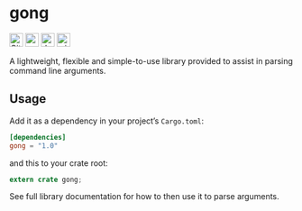 gong
====

[<img alt="GitHub Workflow Status" src="https://img.shields.io/github/workflow/status/jnqnfe/gong/Build%20&%20Test/master?style=for-the-badge" height="24">](https://github.com/jnqnfe/gong/actions)
[<img alt="crates.io" src="https://img.shields.io/crates/v/gong?style=for-the-badge" height="24">](https://crates.io/crates/gong)
[<img alt="docs.rs" src="https://img.shields.io/crates/v/gong?color=5479ab&label=docs.rs&style=for-the-badge" height="24">](https://docs.rs/gong)
[<img alt="min-rust-version" src="https://img.shields.io/static/v1?label=RUST&message=1.26%2B&color=informational&style=for-the-badge" height="24">](https://rust-lang.github.io/rfcs/2495-min-rust-version.html)

A lightweight, flexible and simple-to-use library provided to assist in parsing command line
arguments.

## Usage

Add it as a dependency in your project’s `Cargo.toml`:

```toml
[dependencies]
gong = "1.0"
```

and this to your crate root:

```rust
extern crate gong;
```

See full library documentation for how to then use it to parse arguments.
